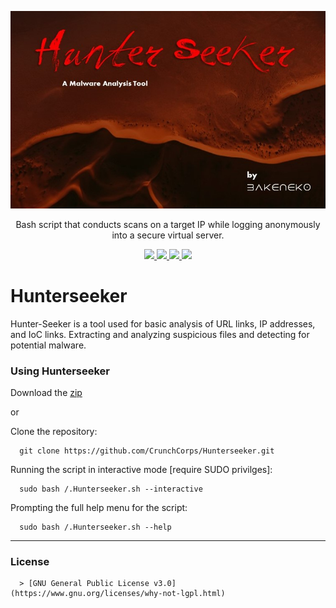 <p align="center">
  <img src="https://github.com/CrunchCorps/Hunterseeker/blob/master/hunterseeker-logo.jpg">
  <p align="center">Bash script that conducts scans on a target IP while logging anonymously into a secure virtual server.</p>
  <p align="center">
  </a>
    <a href="https://github.com/CrunchCorps/RemoteController">
      <img src="https://img.shields.io/badge/Version-1.2.9-darkgreen">
        <img src="https://img.shields.io/badge/Release%20Date-October%202022-blue">
  <img src="https://shields.io/badge/Bash-100%25-066da5">
  <img src="https://shields.io/badge/Platform-Linux-darkred">
    </a>
  </p>
</p>

# Hunterseeker
Hunter-Seeker is a tool used for basic analysis of URL links, IP addresses, and IoC links. 
Extracting and analyzing suspicious files and detecting for potential malware.


### Using Hunterseeker ###
    
Download the [zip](../../master.zip)

  or

Clone the repository:

      git clone https://github.com/CrunchCorps/Hunterseeker.git

Running the script in interactive mode [require SUDO privilges]:
  
      sudo bash /.Hunterseeker.sh --interactive

Prompting the full help menu for the script:

      sudo bash /.Hunterseeker.sh --help
      
---
   
### License ###

      > [GNU General Public License v3.0] (https://www.gnu.org/licenses/why-not-lgpl.html)
